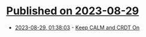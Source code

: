 # [Published on 2023-08-29](index.md)

* [2023-08-29, 01:38:03](https://lobste.rs/s/wl6pcd/keep_calm_crdt_on) - [Keep CALM and CRDT On](https://www.vldb.org/pvldb/vol16/p856-power.pdf)
